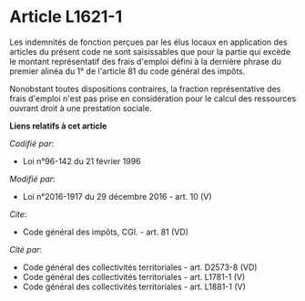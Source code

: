 # Article L1621-1

Les indemnités de fonction perçues par les élus locaux en application des articles du présent code ne sont saisissables que
pour la partie qui excède le montant représentatif des frais d'emploi défini à la dernière phrase du premier alinéa du 1° de
l'article 81 du code général des impôts. 

Nonobstant toutes dispositions contraires, la fraction représentative des frais d'emploi n'est pas prise en considération
pour le calcul des ressources ouvrant droit à une prestation sociale.

**Liens relatifs à cet article**

_Codifié par_:

  - Loi n°96-142 du 21 février 1996

_Modifié par_:

  - Loi n°2016-1917 du 29 décembre 2016 - art. 10 (V)

_Cite_:

  - Code général des impôts, CGI. - art. 81 (VD)

_Cité par_:

  - Code général des collectivités territoriales - art. D2573-8 (VD)
  - Code général des collectivités territoriales - art. L1781-1 (V)
  - Code général des collectivités territoriales - art. L1881-1 (V)
